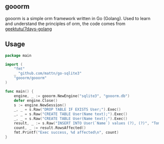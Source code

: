 ## gooorm

gooorm is a simple orm framework written in Go (Golang). Used to learn and understand the principles of orm, the code comes from [geektutu/7days-golang](https://github.com/geektutu/7days-golang)

## Usage

```go
package main

import (
	"fmt"
	_ "github.com/mattn/go-sqlite3"
	"gooorm/gooorm"
)

func main() {
	engine, _ := gooorm.NewEngine("sqlite3", "gooorm.db")
	defer engine.Close()
	s := engine.NewSession()
	_, _ = s.Raw("DROP TABLE IF EXISTS User;").Exec()
	_, _ = s.Raw("CREATE TABLE User(Name text);").Exec()
	_, _ = s.Raw("CREATE TABLE User(Name text);").Exec()
	result, _ := s.Raw("INSERT INTO User(`Name`) values (?), (?)", "Tom", "Sam").Exec()
	count, _ := result.RowsAffected()
	fmt.Printf("Exec success, %d affected\n", count)
}
```
